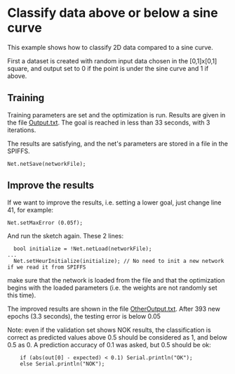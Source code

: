 # Classify data above or below a sine curve
This example shows how to classify 2D data compared to a sine curve.

First a dataset is created with random input data chosen in the [0,1]x[0,1] square, and output set to 0 if the point is under the sine curve and 1 if above.

## Training
Training parameters are set and the optimization is run. Results are given in the file [Output.txt](https://github.com/lesept777/MLP-for-ESP32/blob/master/examples/MLP_HighLow/Output.txt). The goal is reached in less than 33 seconds, with 3 iterations.

The results are satisfying, and the net's parameters are stored in a file in the SPIFFS.
```
Net.netSave(networkFile);
```

## Improve the results
If we want to improve the results, i.e. setting a lower goal, just change line 41, for example:
```
Net.setMaxError (0.05f); 
```
And run the sketch again. These 2 lines:
```
  bool initialize = !Net.netLoad(networkFile);
...
  Net.setHeurInitialize(initialize); // No need to init a new network if we read it from SPIFFS
```
make sure that the network is loaded from the file and that the optimization begins with the loaded parameters (i.e. the weights are not randomly set this time).

The improved results are shown in the file [OtherOutput.txt](https://github.com/lesept777/MLP-for-ESP32/blob/master/examples/MLP_HighLow/OtherOutput.txt). After 393 new epochs (3.3 seconds), the testing error is below 0.05

Note: even if the validation set shows NOK results, the classification is correct as predicted values above 0.5 should be considered as 1, and below 0.5 as 0. A prediction accuracy of 0.1 was asked, but 0.5 should be ok:
```
    if (abs(out[0] - expected) < 0.1) Serial.println("OK");
    else Serial.println("NOK");
```